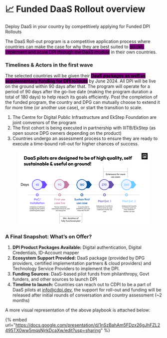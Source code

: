 # 📈 Funded DaaS Rollout overview

Deploy DaaS in your country by competitively applying for Funded DPI Rollouts

The DaaS Roll-out program is a competitive application process where countries can make the case for why they are best suited to <mark style="background-color:purple;">quickly implement and scale DPI through the DaaS module</mark> in their own countries.&#x20;

### Timelines & Actors in the first wave

The selected countries will be given their <mark style="background-color:purple;">**DaaS packages as well as supplementary funding for DPI rollouts**</mark> by June 2024. All DPI will be live on the ground within 90 days after that. The program will operate for a period of 90 days after the go-live date (making the program duration a total of 180 days) to help reach its goals efficiently. Post the completion of the funded program, the country and DPG can mutually choose to extend it for more time (or another use case), or start the transition to scale.&#x20;

1. The Centre for Digital Public Infrastructure and EkStep Foundation are joint convenors of the program
2. The first cohort is being executed in partnership with IIITB/EkStep (as open source DPG owners depending on the product)
3. Countries undergo an assessment process to ensure they are ready to execute a time-bound roll-out for higher chances of success.&#x20;

<figure><img src="../../.gitbook/assets/Final pre-read draft_DaaS Deck for Co-Develop Investment Committee .png" alt=""><figcaption></figcaption></figure>

### A Final Snapshot: What’s on Offer?&#x20;

1. **DPI Product Packages Available:**  Digital authentication, Digital Credentials, ID-Account mapper
2. **Ecosystem Support Provided:** DaaS package (provided by DPG providers, certified implementation partners & cloud providers) and Technology Service Providers to implement the DPI.&#x20;
3. **Funding Sources**: DaaS-based pilot funds from philanthropy, Govt funders, and other sources to launch DPI
4. **Timeline to launch:** Countries can reach out to CDPI to be a part of DaaS pilots at info@cdpi.dev, the support for roll-out and funding will be released after initial rounds of conversation and country assessment (\~2 months)

A more visual representation of the above playbook is attached below:

{% embed url="https://docs.google.com/presentation/d/1nSzBahAm5FDzx26gJhFZL2495TX0ww5mqsNjrkDcaXw/edit?usp=sharing" %}
